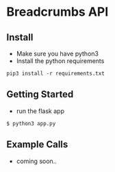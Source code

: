 # Breadcrumbs API

## Install
* Make sure you have python3
* Install the python requirements
```
pip3 install -r requirements.txt
```

## Getting Started
* run the flask app
```
$ python3 app.py
```

## Example Calls
* coming soon..
